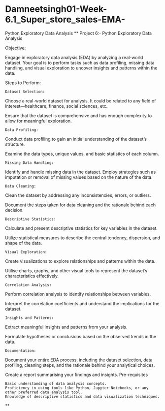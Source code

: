 # Damneetsingh01-Week-6.1_Super_store_sales-EMA-
Python Exploratory Data Analysis 
**
Project 6:- Python Exploratory Data Analysis

Objective:

Engage in exploratory data analysis (EDA) by analyzing a real-world dataset. Your goal is to perform tasks such as data profiling, missing data handling, and visual exploration to uncover insights and patterns within the data.

Steps to Perform:

    Dataset Selection:

Choose a real-world dataset for analysis. It could be related to any field of interest—healthcare, finance, social sciences, etc.

Ensure that the dataset is comprehensive and has enough complexity to allow for meaningful exploration.

    Data Profiling:

Conduct data profiling to gain an initial understanding of the dataset’s structure.

Examine the data types, unique values, and basic statistics of each column.

    Missing Data Handling:

Identify and handle missing data in the dataset. Employ strategies such as imputation or removal of missing values based on the nature of the data.

    Data Cleaning:

Clean the dataset by addressing any inconsistencies, errors, or outliers.

Document the steps taken for data cleaning and the rationale behind each decision.

    Descriptive Statistics:

Calculate and present descriptive statistics for key variables in the dataset.

Utilize statistical measures to describe the central tendency, dispersion, and shape of the data.

    Visual Exploration:

Create visualizations to explore relationships and patterns within the data.

Utilise charts, graphs, and other visual tools to represent the dataset’s characteristics effectively.

    Correlation Analysis:

Perform correlation analysis to identify relationships between variables.

Interpret the correlation coefficients and understand the implications for the dataset.

    Insights and Patterns:

Extract meaningful insights and patterns from your analysis.

Formulate hypotheses or conclusions based on the observed trends in the data.

    Documentation:

Document your entire EDA process, including the dataset selection, data profiling, cleaning steps, and the rationale behind your analytical choices.

Create a report summarising your findings and insights.
Pre-requisites

    Basic understanding of data analysis concepts.
    Proficiency in using tools like Python, Jupyter Notebooks, or any other preferred data analysis tool.
    Knowledge of descriptive statistics and data visualization techniques.

**
